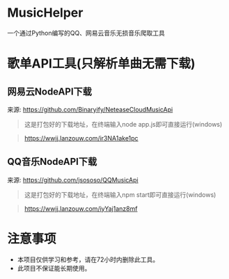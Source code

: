 # MusicHelper
一个通过Python编写的QQ、网易云音乐无损音乐爬取工具

# 歌单API工具(只解析单曲无需下载)
## 网易云NodeAPI下载
来源: https://github.com/Binaryify/NeteaseCloudMusicApi
> 这是打包好的下载地址，在终端输入node app.js即可直接运行(windows)

> https://wwjj.lanzouw.com/ir3NA1ake1pc
## QQ音乐NodeAPI下载
来源: https://github.com/jsososo/QQMusicApi
> 这是打包好的下载地址，在终端输入npm start即可直接运行(windows)

> https://wwjj.lanzouw.com/iyYaj1anz8mf

# 注意事项
- 本项目仅供学习和参考，请在72小时内删除此工具。
- 此项目不保证能长期使用。
